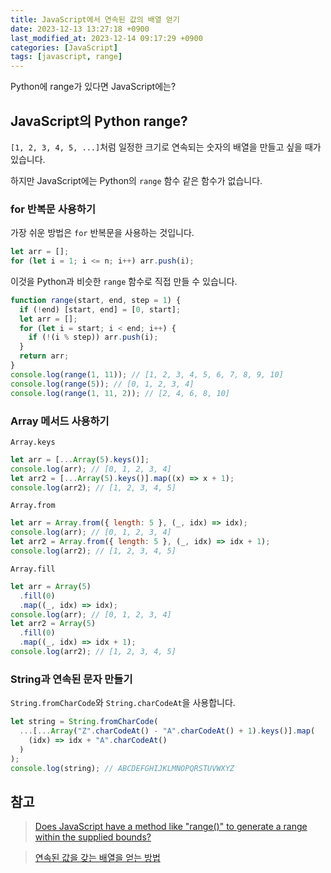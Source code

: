 ```yaml
---
title: JavaScript에서 연속된 값의 배열 얻기
date: 2023-12-13 13:27:18 +0900
last_modified_at: 2023-12-14 09:17:29 +0900
categories: [JavaScript]
tags: [javascript, range]
---
```


Python에 range가 있다면 JavaScript에는?

## JavaScript의 Python range?

`[1, 2, 3, 4, 5, ...]`처럼 일정한 크기로 연속되는 숫자의 배열을 만들고 싶을 때가 있습니다.

하지만 JavaScript에는 Python의 `range` 함수 같은 함수가 없습니다.

### for 반복문 사용하기

가장 쉬운 방법은 `for` 반복문을 사용하는 것입니다.

```javascript
let arr = [];
for (let i = 1; i <= n; i++) arr.push(i);
```

이것을 Python과 비슷한 `range` 함수로 직접 만들 수 있습니다.

```javascript
function range(start, end, step = 1) {
  if (!end) [start, end] = [0, start];
  let arr = [];
  for (let i = start; i < end; i++) {
    if (!(i % step)) arr.push(i);
  }
  return arr;
}
console.log(range(1, 11)); // [1, 2, 3, 4, 5, 6, 7, 8, 9, 10]
console.log(range(5)); // [0, 1, 2, 3, 4]
console.log(range(1, 11, 2)); // [2, 4, 6, 8, 10]
```

### Array 메서드 사용하기

`Array.keys`

```javascript
let arr = [...Array(5).keys()];
console.log(arr); // [0, 1, 2, 3, 4]
let arr2 = [...Array(5).keys()].map((x) => x + 1);
console.log(arr2); // [1, 2, 3, 4, 5]
```

`Array.from`

```javascript
let arr = Array.from({ length: 5 }, (_, idx) => idx);
console.log(arr); // [0, 1, 2, 3, 4]
let arr2 = Array.from({ length: 5 }, (_, idx) => idx + 1);
console.log(arr2); // [1, 2, 3, 4, 5]
```

`Array.fill`

```javascript
let arr = Array(5)
  .fill(0)
  .map((_, idx) => idx);
console.log(arr); // [0, 1, 2, 3, 4]
let arr2 = Array(5)
  .fill(0)
  .map((_, idx) => idx + 1);
console.log(arr2); // [1, 2, 3, 4, 5]
```

### String과 연속된 문자 만들기

`String.fromCharCode`와 `String.charCodeAt`을 사용합니다.

```javascript
let string = String.fromCharCode(
  ...[...Array("Z".charCodeAt() - "A".charCodeAt() + 1).keys()].map(
    (idx) => idx + "A".charCodeAt()
  )
);
console.log(string); // ABCDEFGHIJKLMNOPQRSTUVWXYZ
```

## 참고

> [Does JavaScript have a method like "range()" to generate a range within the supplied bounds?](https://stackoverflow.com/questions/3895478/does-javascript-have-a-method-like-range-to-generate-a-range-within-the-supp)

> [연속된 값을 갖는 배열을 얻는 방법](https://velog.io/@jinyongp/%EC%97%B0%EC%86%8D%EB%90%9C-%EB%B0%B0%EC%97%B4%EC%9D%84-%EC%96%BB%EB%8A%94-%EB%B0%A9%EB%B2%95)
